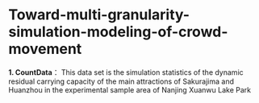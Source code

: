# Toward-multi-granularity-simulation-modeling-of-crowd-movement
**1. CountData**：
This data set is the simulation statistics of the dynamic residual carrying capacity 
of the main attractions of Sakurajima and Huanzhou in the experimental sample area of Nanjing Xuanwu Lake Park

